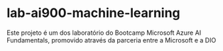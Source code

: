 # lab-ai900-machine-learning
Este projeto é um dos laboratório do Bootcamp Microsoft Azure AI Fundamentals, promovido através da parceria entre a Microsoft e a DIO
